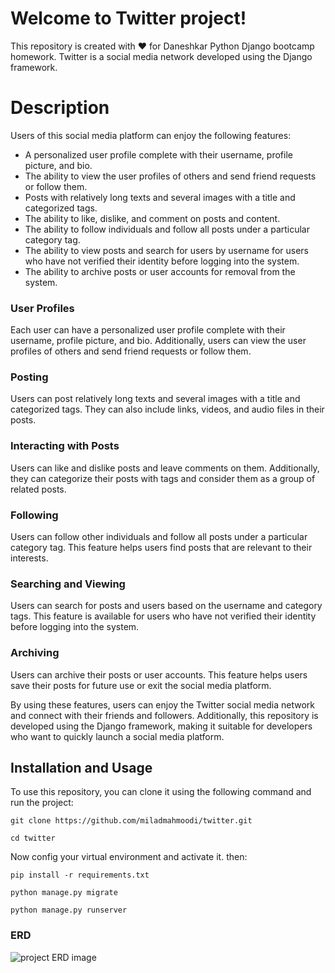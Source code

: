 # Welcome to Twitter project!
This repository is created with ❤️ for Daneshkar Python Django bootcamp homework. Twitter is a social media network developed using the Django framework.


# Description

Users of this social media platform can enjoy the following features:

-   A  personalized user profile  complete with their username,  profile picture, and bio.
-   The ability to view the  user profiles  of others and send  friend requests  or follow them.
-   Posts with relatively long texts and several images with a title and categorized tags.
-   The ability to like, dislike, and comment on posts and content.
-   The ability to follow individuals and follow all posts under a particular category tag.
-   The ability to view posts and search for users by username for users who have not verified their identity before logging into the system.
-   The ability to archive posts or user accounts for removal from the system.

### User Profiles
Each user can have a  personalized user profile  complete with their username, profile picture, and bio. Additionally, users can view the  user profiles  of others and send  friend requests  or follow them.

### Posting
Users can post relatively long texts and several images with a title and categorized tags. They can also include links, videos, and  audio files  in their posts.

### Interacting with Posts
Users can like and dislike posts and leave comments on them. Additionally, they can categorize their posts with tags and consider them as a group of related posts.

### Following

Users can follow other individuals and follow all posts under a particular category tag. This feature helps users find posts that are relevant to their interests.

### Searching and Viewing

Users can search for posts and users based on the username and category tags. This feature is available for users who have not verified their identity before logging into the system.

### Archiving

Users can archive their posts or  user  accounts. This feature helps users save their posts for future use or exit the social media platform.

By using these features, users can enjoy the  Twitter  social media network and connect with their friends and followers. Additionally, this repository is developed using the  Django  framework, making it suitable for developers who want to quickly launch a social media platform.


## Installation and Usage
To use this repository, you can clone it using the following command and run the project:
```
git clone https://github.com/miladmahmoodi/twitter.git
```
```
cd twitter
```
Now config your virtual environment and activate it. then:
```
pip install -r requirements.txt
```
```
python manage.py migrate
```
```
python manage.py runserver
```
### ERD
![project ERD image](http://miladmahmoodi.ir/twitter/twitter_erd.jpg)
